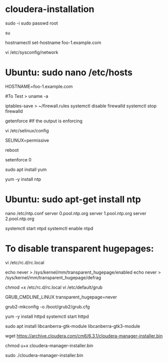# cloudera-installation


sudo -i
sudo passwd root

su

hostnamectl set-hostname foo-1.example.com

vi /etc/sysconfig/network
# Ubuntu: sudo nano /etc/hosts

HOSTNAME=foo-1.example.com

#To Test > uname -a

iptables-save > ~/firewall.rules
systemctl disable firewalld
systemctl stop firewalld

getenforce
#If the output is enforcing

vi /etc/selinux/config

SELINUX=permissive

reboot

setenforce 0

sudo apt install yum

yum -y install ntp

# Ubuntu: sudo apt-get install ntp

nano /etc/ntp.conf
server 0.pool.ntp.org
server 1.pool.ntp.org
server 2.pool.ntp.org

systemctl start ntpd
systemctl enable ntpd

# To disable transparent hugepages:
vi /etc/rc.d/rc.local

echo never > /sys/kernel/mm/transparent_hugepage/enabled
echo never > /sys/kernel/mm/transparent_hugepage/defrag

chmod +x /etc/rc.d/rc.local
vi /etc/default/grub

GRUB_CMDLINE_LINUX	transparent_hugepage=never

grub2-mkconfig -o /boot/grub2/grub.cfg

yum -y install httpd
systemctl start httpd

sudo apt install libcanberra-gtk-module libcanberra-gtk3-module

wget https://archive.cloudera.com/cm6/6.3.1/cloudera-manager-installer.bin

chmod u+x cloudera-manager-installer.bin

sudo ./cloudera-manager-installer.bin

